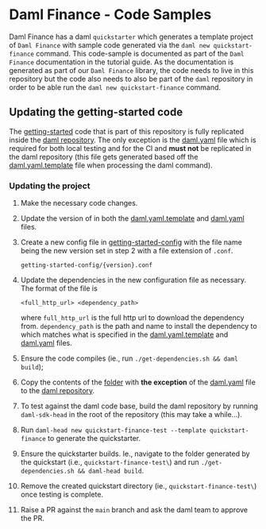 # Daml Finance - Code Samples

Daml Finance has a daml `quickstarter` which generates a template project of `Daml Finance` with
sample code generated via the `daml new quickstart-finance` command. This code-sample is documented
as part of the `Daml Finance` documentation in the tutorial guide. As the documentation is generated
as part of our `Daml Finance` library, the code needs to live in this repository but the code also
needs to also be part of the `daml` repository in order to be able run the
`daml new quickstart-finance` command.

## Updating the getting-started code

The [getting-started](getting-started/) code that is part of this repository is fully replicated
inside the
[daml repository](https://github.com/digital-asset/daml/tree/main/templates/quickstart-finance).
The only exception is the [daml.yaml](getting-started/daml.yaml) file which is required for both
local testing and for the CI and **must not** be replicated in the daml repository (this file gets
generated based off the [daml.yaml.template](getting-started/daml.yaml.template) file when
processing the daml command).

### Updating the project

1. Make the necessary code changes.
2. Update the version of in both the [daml.yaml.template](getting-started/daml.yaml.template) and
   [daml.yaml](getting-started/daml.yaml) files.
3. Create a new config file in [getting-started-config](getting-started-config/) with the file name
   being the new version set in step 2 with a file extension of `.conf`.

    ```{}
    getting-started-config/{version}.conf
    ```

4. Update the dependencies in the new configuration file as necessary. The format of the file is

    ```{}
    <full_http_url> <dependency_path>
    ```

    where `full_http_url` is the full http url to download the dependency from. `dependency_path` is
    the path and name to install the dependency to which matches what is specified in the
    [daml.yaml.template](getting-started/daml.yaml.template) and
    [daml.yaml](getting-started/daml.yaml) files.
5. Ensure the code compiles (ie., run `./get-dependencies.sh && daml build`);
6. Copy the contents of the [folder](getting-started/) with **the exception** of the
   [daml.yaml](getting-started/daml.yaml) file to the
   [daml repository](https://github.com/digital-asset/daml/tree/main/templates/quickstart-finance).
7. To test against the daml code base, build the daml repository by running `daml-sdk-head` in the
   root of the repository (this may take a while...).
8. Run `daml-head new quickstart-finance-test --template quickstart-finance` to generate the
   quickstarter.
9. Ensure the quickstarter builds. Ie., navigate to the folder generated by the quickstart (i.e.,
   `quickstart-finance-test\`) and run `./get-dependencies.sh && daml-head build`.
10. Remove the created quickstart directory (ie., `quickstart-finance-test\`) once testing is
    complete.
11. Raise a PR against the `main` branch and ask the daml team to approve the PR.
